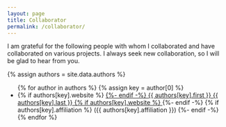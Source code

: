 ```yaml
---
layout: page
title: Collaborator
permalink: /collaborator/
---
```


<p>I am grateful for the following people with whom I collaborated and have collaborated on various projects.  I always seek new collaboration, so I will be glad to hear from you.</p>

{% assign authors = site.data.authors %}
<ul>
  {% for author in authors %}
      {% assign key = author[0] %}
      <li>
      {% if authors[key].website %}  
        <a href="{{ authors[key].website }}" target="_blank">
      {%- endif -%}
        {{ authors[key].first }} {{ authors[key].last }}
      {% if authors[key].website %}  
          </a>
      {%- endif -%}
      {% if authors[key].affiliation %}
        ({{ authors[key].affiliation }})
      {%- endif -%}
      </li>
  {% endfor %}
</ul>
